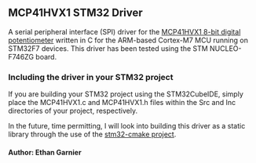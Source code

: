 ## MCP41HVX1 STM32 Driver
A serial peripheral interface (SPI) driver for the [MCP41HVX1 8-bit digital potentiometer](https://www.mouser.ca/datasheet/2/268/MCP41HVX1_Data_Sheet_20005207-3443119.pdf) written in C for the ARM-based Cortex-M7 MCU running on STM32F7 devices. This driver has been tested using the STM NUCLEO-F746ZG board.

### Including the driver in your STM32 project
If you are building your STM32 project using the STM32CubeIDE, simply place the MCP41HVX1.c and MCP41HVX1.h files within the Src and Inc directories of your project, respectively.

In the future, time permitting, I will look into building this driver as a static library through the use of the [stm32-cmake project](https://github.com/ObKo/stm32-cmake/tree/master).

#### Author: Ethan Garnier

